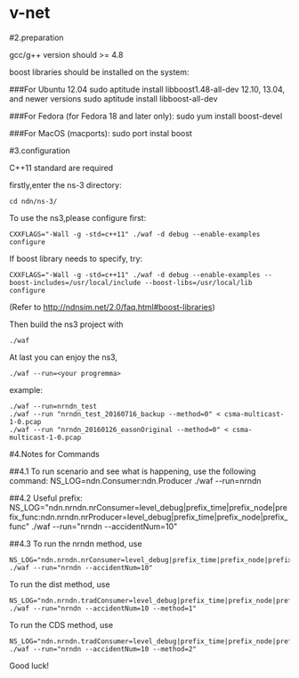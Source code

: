 # v-net


#2.preparation

gcc/g++ version should >= 4.8

boost libraries should be installed on the system:

###For Ubuntu
	12.04
		sudo aptitude install libboost1.48-all-dev
	12.10, 13.04, and newer versions
		sudo aptitude install libboost-all-dev

###For Fedora (for Fedora 18 and later only):
	sudo yum install boost-devel

###For MacOS (macports):
	sudo port instal boost

#3.configuration

C++11 standard are required

firstly,enter the ns-3 directory:


    cd ndn/ns-3/


To use the ns3,please configure first:

    CXXFLAGS="-Wall -g -std=c++11" ./waf -d debug --enable-examples configure

If boost library needs to specify, try:

    CXXFLAGS="-Wall -g -std=c++11" ./waf -d debug --enable-examples --boost-includes=/usr/local/include --boost-libs=/usr/local/lib configure

(Refer to http://ndnsim.net/2.0/faq.html#boost-libraries)

Then build the ns3 project with

    ./waf 

At last you can enjoy the ns3,
	
    ./waf --run=<your progremma>

example: 
    
    ./waf --run=nrndn_test
	./waf --run "nrndn_test_20160716_backup --method=0" < csma-multicast-1-0.pcap
	./waf --run "nrndn_20160126_easonOriginal --method=0" < csma-multicast-1-0.pcap

#4.Notes for Commands

##4.1	To run scenario and see what is happening, use the following command:
	NS_LOG=ndn.Consumer:ndn.Producer ./waf --run=nrndn

##4.2	Useful prefix:
	NS_LOG="ndn.nrndn.nrConsumer=level_debug|prefix_time|prefix_node|prefix_func:ndn.nrndn.nrProducer=level_debug|prefix_time|prefix_node|prefix_func" ./waf --run="nrndn --accidentNum=10"

##4.3
To run the nrndn method, use

	NS_LOG="ndn.nrndn.nrConsumer=level_debug|prefix_time|prefix_node|prefix_func:ndn.nrndn.nrProducer=level_debug|prefix_time|prefix_node|prefix_func" ./waf --run="nrndn --accidentNum=10"

To run the dist method, use

	NS_LOG="ndn.nrndn.tradConsumer=level_debug|prefix_time|prefix_node|prefix_func:ndn.nrndn.nrProducer=level_debug|prefix_time|prefix_node|prefix_func" ./waf --run="nrndn --accidentNum=10 --method=1"

To run the CDS method, use

	NS_LOG="ndn.nrndn.tradConsumer=level_debug|prefix_time|prefix_node|prefix_func:ndn.nrndn.nrProducer=level_debug|prefix_time|prefix_node|prefix_func" ./waf --run="nrndn --accidentNum=10 --method=2"

 
Good luck!
